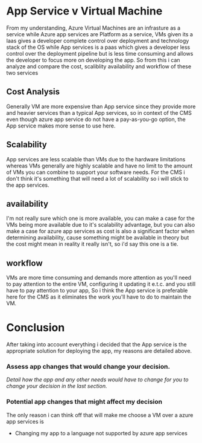 # App Service v Virtual Machine

From my understanding, Azure Virtual Machines are an infrasture as a service while Azure app services are Platform as a service, VMs given its a Iaas gives a developer complete control over deployment and technology stack of the OS while App services is a paas which gives a developer less control over the deployment pipeline but is less time consuming and allows the developer to focus more on developing the app.
So from this i can analyze and compare the cost, scaliblity availability and workflow of these two services

## Cost Analysis

Generally VM are more expensive than App service since they provide more and heavier services than a typical App services, so in context of the CMS even though azure app service do not have a pay-as-you-go option, the App service makes more sense to use here.

## Scalability

App services are less scalable than VMs due to the hardware limitations whereas VMs generally are highly scalable and have no limit to the amount of VMs you can combine to support your software needs. For the CMS i don't think it's something that will need a lot of scalability so i will stick to the app services.

## availability

I'm not really sure which one is more available, you can make a case for the VMs being more available due to it's scalability advantage, but you can also make a case for azure app services as cost is also a significant factor when determining availability, cause something might be available in theory but the cost might mean in reality it really isn't, so i'd say this one is a tie.

## workflow

VMs are more time consuming and demands more attention as you'll need to pay attention to the entire VM, configuring it updating it e.t.c. and you still have to pay attention to your app, So i think the App service is preferable here for the CMS as it eliminates the work you'll have to do to maintain the VM.

# Conclusion

After taking into account everything i decided that the App service is the appropriate solution for deploying the app, my reasons are detailed above.

### Assess app changes that would change your decision.

_Detail how the app and any other needs would have to change for you to change your decision in the last section._

### Potential app changes that might affect my decision

The only reason i can think off that will make me choose a VM over a azure app services is

- Changing my app to a language not supported by azure app services
